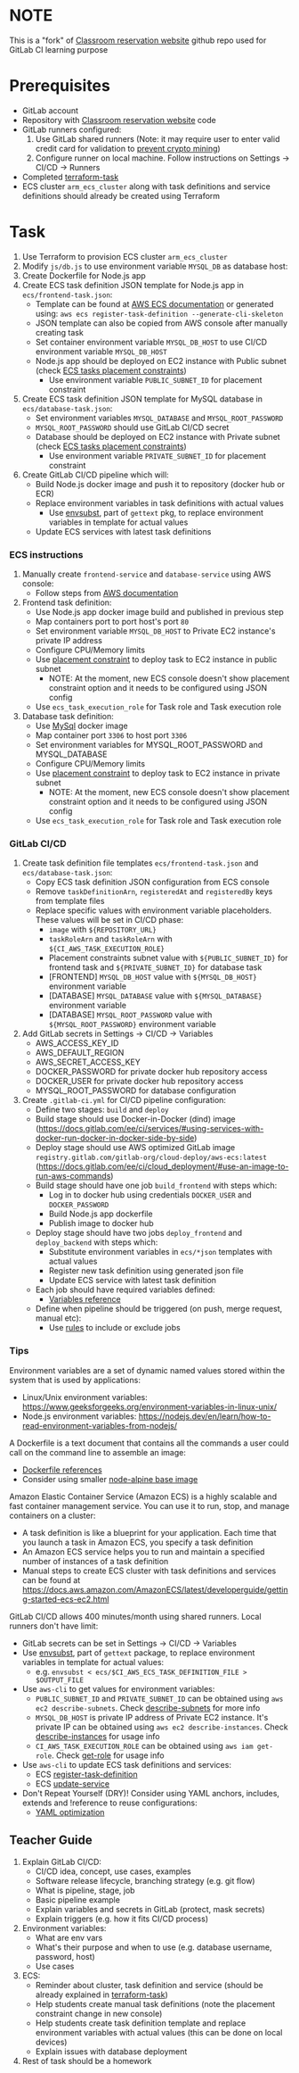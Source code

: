 # NOTE

This is a "fork" of [Classroom reservation website](https://github.com/Lino2007/classroom-reservation-website) github repo used for GitLab CI learning purpose

# Prerequisites

* GitLab account
* Repository with [Classroom reservation website](https://github.com/Lino2007/classroom-reservation-website) code
* GitLab runners configured:
    1. Use GitLab shared runners (Note: it may require user to enter valid credit card for validation to [prevent crypto mining](https://about.gitlab.com/blog/2021/05/17/prevent-crypto-mining-abuse/))
    1. Configure runner on local machine. Follow instructions on Settings -> CI/CD -> Runners
* Completed [terraform-task](https://gitlab.com/kibrovic/terraform-task/-/tree/main)
* ECS cluster `arm_ecs_cluster` along with task definitions and service definitions should already be created using Terraform

# Task

1. Use Terraform to provision ECS cluster `arm_ecs_cluster`
1. Modify `js/db.js` to use environment variable `MYSQL_DB` as database host:
1. Create Dockerfile for Node.js app
1. Create ECS task definition JSON template for Node.js app in `ecs/frontend-task.json`:
    * Template can be found at [AWS ECS documentation](https://docs.aws.amazon.com/AmazonECS/latest/developerguide/create-task-definition-classic.html#task-definition-template) or generated using: `aws ecs register-task-definition --generate-cli-skeleton`
    * JSON template can also be copied from AWS console after manually creating task
    * Set container environment variable `MYSQL_DB_HOST` to use CI/CD environment variable `MYSQL_DB_HOST`
    * Node.js app should be deployed on EC2 instance with Public subnet (check [ECS tasks placement constraints](https://docs.aws.amazon.com/AmazonECS/latest/developerguide/task-placement-constraints.html))
        * Use environment variable `PUBLIC_SUBNET_ID` for placement constraint
1. Create ECS task definition JSON template for MySQL database in `ecs/database-task.json`:
    * Set environment variables `MYSQL_DATABASE` and `MYSQL_ROOT_PASSWORD`
    * `MYSQL_ROOT_PASSWORD` should use GitLab CI/CD secret
    * Database should be deployed on EC2 instance with Private subnet (check [ECS tasks placement constraints](https://docs.aws.amazon.com/AmazonECS/latest/developerguide/task-placement-constraints.html))
        * Use environment variable `PRIVATE_SUBNET_ID` for placement constraint
1. Create GitLab CI/CD pipeline which will:
    * Build Node.js docker image and push it to repository (docker hub or ECR)
    * Replace environment variables in task definitions with actual values
        * Use [envsubst](https://linux.die.net/man/1/envsubst), part of `gettext` pkg, to replace environment variables in template for actual values
    * Update ECS services with latest task definitions

### ECS instructions

1. Manually create `frontend-service` and `database-service` using AWS console:
    * Follow steps from [AWS documentation](https://docs.aws.amazon.com/AmazonECS/latest/developerguide/getting-started-ecs-ec2.html)
1. Frontend task definition:
    * Use Node.js app docker image build and published in previous step
    * Map containers port to port host's port `80`
    * Set environment variable `MYSQL_DB_HOST` to Private EC2 instance's private IP address
    * Configure CPU/Memory limits
    * Use [placement constraint](https://docs.aws.amazon.com/AmazonECS/latest/developerguide/task-placement-constraints.html) to deploy task to EC2 instance in public subnet
        * NOTE: At the moment, new ECS console doesn't show placement constraint option and it needs to be configured using JSON config
    * Use `ecs_task_execution_role` for Task role and Task execution role
1. Database task definition:
    * Use [MySql](https://hub.docker.com/_/mysql) docker image
    * Map container port `3306` to host port `3306`
    * Set environment variables for MYSQL_ROOT_PASSWORD and MYSQL_DATABASE
    * Configure CPU/Memory limits
    * Use [placement constraint](https://docs.aws.amazon.com/AmazonECS/latest/developerguide/task-placement-constraints.html) to deploy task to EC2 instance in private subnet
        * NOTE: At the moment, new ECS console doesn't show placement constraint option and it needs to be configured using JSON config
    * Use `ecs_task_execution_role` for Task role and Task execution role

### GitLab CI/CD

1. Create task definition file templates `ecs/frontend-task.json` and `ecs/database-task.json`:
    * Copy ECS task definition JSON configuration from ECS console 
    * Remove `taskDefinitionArn`, `registeredAt` and `registeredBy` keys from template files
    * Replace specific values with environment variable placeholders. These values will be set in CI/CD phase:
        * `image` with `${REPOSITORY_URL}`
        * `taskRoleArn` and `taskRoleArn` with `${CI_AWS_TASK_EXECUTION_ROLE}`
        * Placement constraints subnet value with `${PUBLIC_SUBNET_ID}` for frontend task and `${PRIVATE_SUBNET_ID}` for database task
        * [FRONTEND] `MYSQL_DB_HOST` value with `${MYSQL_DB_HOST}` environment variable
        * [DATABASE] `MYSQL_DATABASE` value with `${MYSQL_DATABASE}` environment variable
        * [DATABASE] `MYSQL_ROOT_PASSWORD` value with `${MYSQL_ROOT_PASSWORD}` environment variable
1. Add GitLab secrets in Settings -> CI/CD -> Variables
    * AWS_ACCESS_KEY_ID 
    * AWS_DEFAULT_REGION
    * AWS_SECRET_ACCESS_KEY
    * DOCKER_PASSWORD for private docker hub repository access
    * DOCKER_USER for private docker hub repository access 
    * MYSQL_ROOT_PASSWORD for database configuration
1. Create `.gitlab-ci.yml` for CI/CD pipeline configuration:
    * Define two stages: `build` and `deploy`
    * Build stage should use Docker-in-Docker (dind) image (https://docs.gitlab.com/ee/ci/services/#using-services-with-docker-run-docker-in-docker-side-by-side)
    * Deploy stage should use AWS optimized GitLab image `registry.gitlab.com/gitlab-org/cloud-deploy/aws-ecs:latest` (https://docs.gitlab.com/ee/ci/cloud_deployment/#use-an-image-to-run-aws-commands)
    * Build stage should have one job `build_frontend` with steps which:
        * Log in to docker hub using credentials `DOCKER_USER` and `DOCKER_PASSWORD`
        * Build Node.js app dockerfile
        * Publish image to docker hub
    * Deploy stage should have two jobs `deploy_frontend` and `deploy_backend` with steps which:
        * Substitute environment variables in `ecs/*json` templates with actual values
        * Register new task definition using generated json file
        * Update ECS service with latest task definition
    * Each job should have required variables defined:
        * [Variables reference](https://docs.gitlab.com/ee/ci/yaml/#variables)
    * Define when pipeline should be triggered (on push, merge request, manual etc):
        * Use [rules](https://docs.gitlab.com/ee/ci/yaml/#rules) to include or exclude jobs

### Tips

Environment variables are a set of dynamic named values stored within the system that is used by applications:
* Linux/Unix environment variables: https://www.geeksforgeeks.org/environment-variables-in-linux-unix/
* Node.js environment variables: https://nodejs.dev/en/learn/how-to-read-environment-variables-from-nodejs/

A Dockerfile is a text document that contains all the commands a user could call on the command line to assemble an image:
* [Dockerfile references](https://docs.docker.com/engine/reference/builder/)
* Consider using smaller [node-alpine base image](https://hub.docker.com/_/node)

Amazon Elastic Container Service (Amazon ECS) is a highly scalable and fast container management service. You can use it to run, stop, and manage containers on a cluster:
* A task definition is like a blueprint for your application. Each time that you launch a task in Amazon ECS, you specify a task definition
* An Amazon ECS service helps you to run and maintain a specified number of instances of a task definition
* Manual steps to create ECS cluster with task definitions and services can be found at https://docs.aws.amazon.com/AmazonECS/latest/developerguide/getting-started-ecs-ec2.html

GitLab CI/CD allows 400 minutes/month using shared runners. Local runners don't have limit:
* GitLab secrets can be set in Settings -> CI/CD -> Variables
* Use [envsubst](https://linux.die.net/man/1/envsubst), part of `gettext` package, to replace environment variables in template for actual values:
    * e.g. `envsubst < ecs/$CI_AWS_ECS_TASK_DEFINITION_FILE > $OUTPUT_FILE`
* Use `aws-cli` to get values for environment variables:
    * `PUBLIC_SUBNET_ID` and `PRIVATE_SUBNET_ID` can be obtained using `aws ec2 describe-subnets`. Check [describe-subnets](https://awscli.amazonaws.com/v2/documentation/api/latest/reference/ec2/describe-subnets.html) for more info
    * `MYSQL_DB_HOST` is private IP address of Private EC2 instance. It's private IP can be obtained using `aws ec2 describe-instances`. Check [describe-instances](https://docs.aws.amazon.com/cli/latest/reference/ec2/describe-instances.html) for usage info
    * `CI_AWS_TASK_EXECUTION_ROLE` can be obtained using `aws iam get-role`. Check [get-role](https://awscli.amazonaws.com/v2/documentation/api/latest/reference/iam/get-role.html) for usage info
* Use `aws-cli` to update ECS task definitions and services:
    * ECS [register-task-definition](https://awscli.amazonaws.com/v2/documentation/api/latest/reference/ecs/register-task-definition.html)
    * ECS [update-service](https://awscli.amazonaws.com/v2/documentation/api/latest/reference/ecs/update-service.html)
* Don't Repeat Yourself (DRY)! Consider using YAML anchors, includes, extends and !reference to reuse configurations:
    * [YAML optimization](https://docs.gitlab.com/ee/ci/yaml/yaml_optimization.html)

## Teacher Guide

1. Explain GitLab CI/CD:
    * CI/CD idea, concept, use cases, examples
    * Software release lifecycle, branching strategy (e.g. git flow)
    * What is pipeline, stage, job
    * Basic pipeline example 
    * Explain variables and secrets in GitLab (protect, mask secrets)
    * Explain triggers (e.g. how it fits CI/CD process)
1. Environment variables:
    * What are env vars
    * What's their purpose and when to use (e.g. database username, password, host)
    * Use cases
1. ECS:
    * Reminder about cluster, task definition and service (should be already explained in [terraform-task](https://gitlab.com/kibrovic/terraform-task/-/tree/main#teacher-guide))
    * Help students create manual task definitions (note the placement constraint change in new console)
    * Help students create task definition template and replace environment variables with actual values (this can be done on local devices)
    * Explain issues with database deployment
1. Rest of task should be a homework
